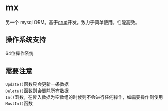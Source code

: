 # mx

另一个 mysql ORM。基于[crud](http://github.com/shesuyo/crud)开发。致力于简单使用，性能高效。

## 操作系统支持

64位操作系统

## 需要注意

`Update()`函数只会更新一条数据  
`Delete()`函数则会删除所有数据  
`In()`函数，在传入数据为空数组的时候则不会进行任何操作，如需要操作则使用`MustIn()`函数  

